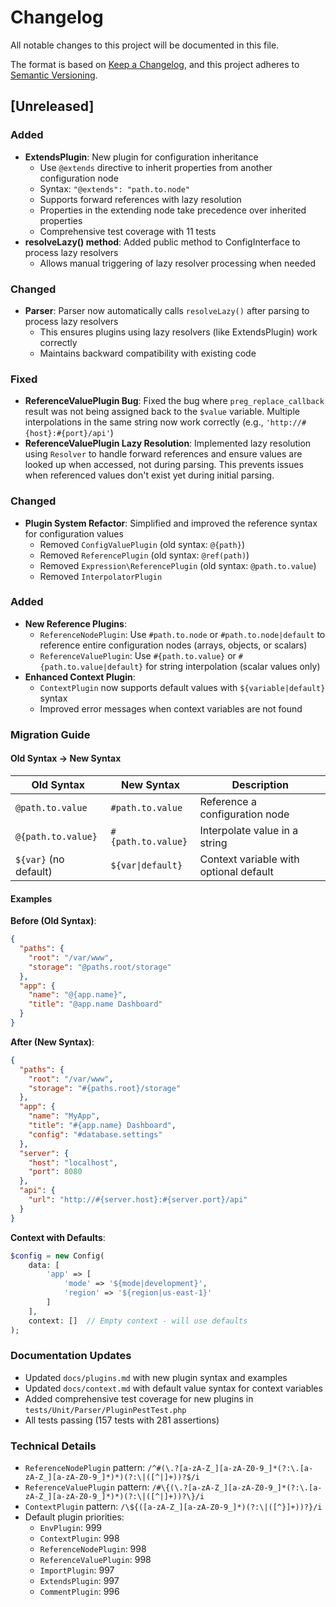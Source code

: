 # Changelog

All notable changes to this project will be documented in this file.

The format is based on [Keep a Changelog](https://keepachangelog.com/en/1.0.0/),
and this project adheres to [Semantic Versioning](https://semver.org/spec/v2.0.0.html).

## [Unreleased]

### Added
- **ExtendsPlugin**: New plugin for configuration inheritance
  - Use `@extends` directive to inherit properties from another configuration node
  - Syntax: `"@extends": "path.to.node"`
  - Supports forward references with lazy resolution
  - Properties in the extending node take precedence over inherited properties
  - Comprehensive test coverage with 11 tests
- **resolveLazy() method**: Added public method to ConfigInterface to process lazy resolvers
  - Allows manual triggering of lazy resolver processing when needed

### Changed
- **Parser**: Parser now automatically calls `resolveLazy()` after parsing to process lazy resolvers
  - This ensures plugins using lazy resolvers (like ExtendsPlugin) work correctly
  - Maintains backward compatibility with existing code

### Fixed
- **ReferenceValuePlugin Bug**: Fixed the bug where `preg_replace_callback` result was not being assigned back to the `$value` variable. Multiple interpolations in the same string now work correctly (e.g., `'http://#{host}:#{port}/api'`)
- **ReferenceValuePlugin Lazy Resolution**: Implemented lazy resolution using `Resolver` to handle forward references and ensure values are looked up when accessed, not during parsing. This prevents issues when referenced values don't exist yet during initial parsing.

### Changed
- **Plugin System Refactor**: Simplified and improved the reference syntax for configuration values
  - Removed `ConfigValuePlugin` (old syntax: `@{path}`)
  - Removed `ReferencePlugin` (old syntax: `@ref(path)`)
  - Removed `Expression\ReferencePlugin` (old syntax: `@path.to.value`)
  - Removed `InterpolatorPlugin`

### Added
- **New Reference Plugins**:
  - `ReferenceNodePlugin`: Use `#path.to.node` or `#path.to.node|default` to reference entire configuration nodes (arrays, objects, or scalars)
  - `ReferenceValuePlugin`: Use `#{path.to.value}` or `#{path.to.value|default}` for string interpolation (scalar values only)
- **Enhanced Context Plugin**:
  - `ContextPlugin` now supports default values with `${variable|default}` syntax
  - Improved error messages when context variables are not found

### Migration Guide

#### Old Syntax → New Syntax

| Old Syntax | New Syntax | Description |
|------------|------------|-------------|
| `@path.to.value` | `#path.to.value` | Reference a configuration node |
| `@{path.to.value}` | `#{path.to.value}` | Interpolate value in a string |
| `${var}` (no default) | `${var\|default}` | Context variable with optional default |

#### Examples

**Before (Old Syntax)**:
```json
{
  "paths": {
    "root": "/var/www",
    "storage": "@paths.root/storage"
  },
  "app": {
    "name": "@{app.name}",
    "title": "@app.name Dashboard"
  }
}
```

**After (New Syntax)**:
```json
{
  "paths": {
    "root": "/var/www",
    "storage": "#{paths.root}/storage"
  },
  "app": {
    "name": "MyApp",
    "title": "#{app.name} Dashboard",
    "config": "#database.settings"
  },
  "server": {
    "host": "localhost",
    "port": 8080
  },
  "api": {
    "url": "http://#{server.host}:#{server.port}/api"
  }
}
```

**Context with Defaults**:
```php
$config = new Config(
    data: [
        'app' => [
            'mode' => '${mode|development}',
            'region' => '${region|us-east-1}'
        ]
    ],
    context: []  // Empty context - will use defaults
);
```

### Documentation Updates

- Updated `docs/plugins.md` with new plugin syntax and examples
- Updated `docs/context.md` with default value syntax for context variables
- Added comprehensive test coverage for new plugins in `tests/Unit/Parser/PluginPestTest.php`
- All tests passing (157 tests with 281 assertions)

### Technical Details

- `ReferenceNodePlugin` pattern: `/^#(\.?[a-zA-Z_][a-zA-Z0-9_]*(?:\.[a-zA-Z_][a-zA-Z0-9_]*)*)(?:\|([^|]+))?$/i`
- `ReferenceValuePlugin` pattern: `/#\{(\.?[a-zA-Z_][a-zA-Z0-9_]*(?:\.[a-zA-Z_][a-zA-Z0-9_]*)*)(?:\|([^|]+))?\}/i`
- `ContextPlugin` pattern: `/\${([a-zA-Z_][a-zA-Z0-9_]*)(?:\|([^}]+))?}/i`
- Default plugin priorities:
  - `EnvPlugin`: 999
  - `ContextPlugin`: 998
  - `ReferenceNodePlugin`: 998
  - `ReferenceValuePlugin`: 998
  - `ImportPlugin`: 997
  - `ExtendsPlugin`: 997
  - `CommentPlugin`: 996
